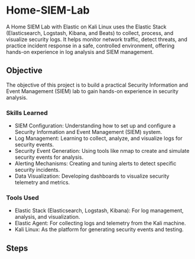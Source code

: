 # Home-SIEM-Lab
A Home SIEM Lab with Elastic on Kali Linux uses the Elastic Stack (Elasticsearch, Logstash, Kibana, and Beats) to collect, process, and visualize security logs. It helps monitor network traffic, detect threats, and practice incident response in a safe, controlled environment, offering hands-on experience in log analysis and SIEM management.


## Objective

The objective of this project is to build a practical Security Information and Event Management (SIEM) lab to gain hands-on experience in security analysis.

### Skills Learned

- SIEM Configuration: Understanding how to set up and configure a Security Information and Event Management (SIEM) system.
- Log Management: Learning to collect, analyze, and visualize logs for security events.
- Security Event Generation: Using tools like nmap to create and simulate security events for analysis.
- Alerting Mechanisms: Creating and tuning alerts to detect specific security incidents.
- Data Visualization: Developing dashboards to visualize security telemetry and metrics.


### Tools Used

- Elastic Stack (Elasticsearch, Logstash, Kibana): For log management, analysis, and visualization.
- Elastic Agent: For collecting logs and telemetry from the Kali machine.
- Kali Linux: As the platform for generating security events and testing.


## Steps
